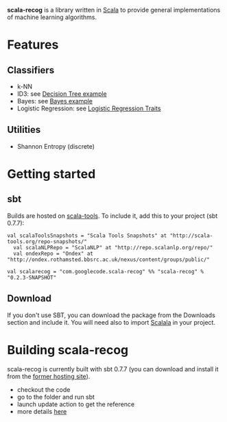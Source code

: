 **scala-recog** is a library written in [Scala](http://www.scala-lang.org/) to provide general implementations of machine learning algorithms.

# Features #

## Classifiers ##
  * k-NN
  * ID3: see [Decision Tree example](http://onof80en.blogspot.com/2011/07/decision-trees-with-scala-recog-machine.html)
  * Bayes: see [Bayes example](BayesExample.md)
  * Logistic Regression: see [Logistic Regression Traits ](LogisticRegressionTraits.md)

## Utilities ##
  * Shannon Entropy (discrete)

# Getting started #
## sbt ##
Builds are hosted on [scala-tools](http://scala-tools.org). To include it, add this to your project (sbt 0.7.7):

```
val scalaToolsSnapshots = "Scala Tools Snapshots" at "http://scala-tools.org/repo-snapshots/"
  val scalaNLPRepo = "ScalaNLP" at "http://repo.scalanlp.org/repo/"
  val ondexRepo = "Ondex" at "http://ondex.rothamsted.bbsrc.ac.uk/nexus/content/groups/public/"

val scalarecog = "com.googlecode.scala-recog" %% "scala-recog" % "0.2.3-SNAPSHOT"
```

## Download ##
If you don't use SBT, you can download the package from the Downloads section and include it.
You will need also to import [Scalala](https://github.com/scalala/Scalala/wiki/QuickStart) in your project.

# Building scala-recog #
scala-recog is currently built with  sbt 0.7.7 (you can download and install it from the [former hosting site](http://code.google.com/p/simple-build-tool/downloads/list)).
  * checkout the code
  * go to the folder and run sbt
  * launch update action to get the reference
  * more details [here](http://code.google.com/p/simple-build-tool/wiki/RunningSbt)